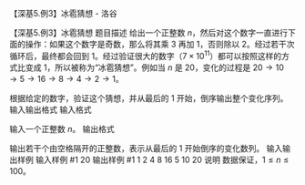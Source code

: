 



【深基5.例3】冰雹猜想 - 洛谷














【深基5.例3】冰雹猜想
题目描述
给出一个正整数 $n$，然后对这个数字一直进行下面的操作：如果这个数字是奇数，那么将其乘 $3$ 再加 $1$，否则除以 $2$。经过若干次循环后，最终都会回到 $1$。经过验证很大的数字（$7\times10^{11}$）都可以按照这样的方式比变成 $1$，所以被称为“冰雹猜想”。例如当 $n$ 是 $20$，变化的过程是 $20\to 10\to 5\to 16\to 8\to 4\to 2\to 1$。

根据给定的数字，验证这个猜想，并从最后的 $1$ 开始，倒序输出整个变化序列。
输入输出格式
输入格式

输入一个正整数 $n$。
输出格式

输出若干个由空格隔开的正整数，表示从最后的 $1$ 开始倒序的变化数列。
输入输出样例
输入样例 #1
20
输出样例 #1
1 2 4 8 16 5 10 20
说明
数据保证，$1 \le n\le 100$。







